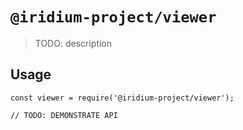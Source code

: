 # `@iridium-project/viewer`

> TODO: description

## Usage

```
const viewer = require('@iridium-project/viewer');

// TODO: DEMONSTRATE API
```
